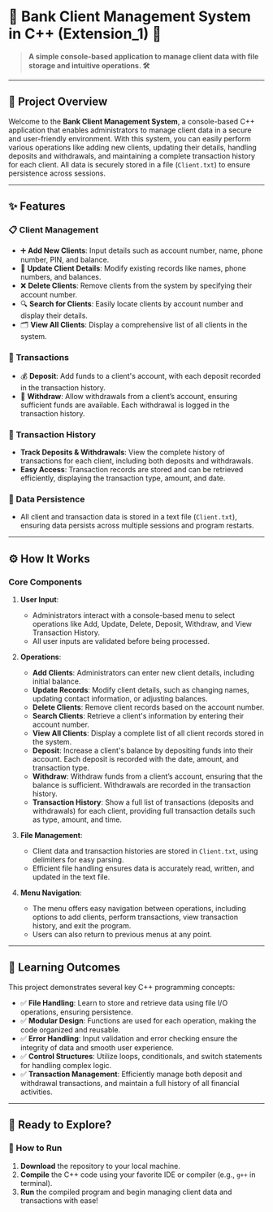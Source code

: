 # 🏦 Bank Client Management System in C++ (Extension_1) 💼

> **A simple console-based application to manage client data with file storage and intuitive operations. 🛠️**

---

## 🌟 Project Overview

Welcome to the **Bank Client Management System**, a console-based C++ application that enables administrators to manage client data in a secure and user-friendly environment. With this system, you can easily perform various operations like adding new clients, updating their details, handling deposits and withdrawals, and maintaining a complete transaction history for each client. All data is securely stored in a file (`Client.txt`) to ensure persistence across sessions.

---

## ✨ Features

### 📋 Client Management
- ➕ **Add New Clients**: Input details such as account number, name, phone number, PIN, and balance.
- 📝 **Update Client Details**: Modify existing records like names, phone numbers, and balances.
- ❌ **Delete Clients**: Remove clients from the system by specifying their account number.
- 🔍 **Search for Clients**: Easily locate clients by account number and display their details.
- 🗂️ **View All Clients**: Display a comprehensive list of all clients in the system.

### 💸 Transactions
- 💰 **Deposit**: Add funds to a client's account, with each deposit recorded in the transaction history.
- 💸 **Withdraw**: Allow withdrawals from a client’s account, ensuring sufficient funds are available. Each withdrawal is logged in the transaction history.

### 📜 Transaction History
- **Track Deposits & Withdrawals**: View the complete history of transactions for each client, including both deposits and withdrawals.
- **Easy Access**: Transaction records are stored and can be retrieved efficiently, displaying the transaction type, amount, and date.

### 💾 Data Persistence
- All client and transaction data is stored in a text file (`Client.txt`), ensuring data persists across multiple sessions and program restarts.

---

## ⚙️ How It Works

### Core Components
1. **User Input**:
   - Administrators interact with a console-based menu to select operations like Add, Update, Delete, Deposit, Withdraw, and View Transaction History.
   - All user inputs are validated before being processed.

2. **Operations**:
   - **Add Clients**: Administrators can enter new client details, including initial balance.
   - **Update Records**: Modify client details, such as changing names, updating contact information, or adjusting balances.
   - **Delete Clients**: Remove client records based on the account number.
   - **Search Clients**: Retrieve a client's information by entering their account number.
   - **View All Clients**: Display a complete list of all client records stored in the system.
   - **Deposit**: Increase a client's balance by depositing funds into their account. Each deposit is recorded with the date, amount, and transaction type.
   - **Withdraw**: Withdraw funds from a client’s account, ensuring that the balance is sufficient. Withdrawals are recorded in the transaction history.
   - **Transaction History**: Show a full list of transactions (deposits and withdrawals) for each client, providing full transaction details such as type, amount, and time.

3. **File Management**:
   - Client data and transaction histories are stored in `Client.txt`, using delimiters for easy parsing.
   - Efficient file handling ensures data is accurately read, written, and updated in the text file.

4. **Menu Navigation**:
   - The menu offers easy navigation between operations, including options to add clients, perform transactions, view transaction history, and exit the program.
   - Users can also return to previous menus at any point.

---

## 🎯 Learning Outcomes

This project demonstrates several key C++ programming concepts:
- ✅ **File Handling**: Learn to store and retrieve data using file I/O operations, ensuring persistence.
- ✅ **Modular Design**: Functions are used for each operation, making the code organized and reusable.
- ✅ **Error Handling**: Input validation and error checking ensure the integrity of data and smooth user experience.
- ✅ **Control Structures**: Utilize loops, conditionals, and switch statements for handling complex logic.
- ✅ **Transaction Management**: Efficiently manage both deposit and withdrawal transactions, and maintain a full history of all financial activities.

---

## 🏁 Ready to Explore?

### 🚀 How to Run
1. **Download** the repository to your local machine.
2. **Compile** the C++ code using your favorite IDE or compiler (e.g., `g++` in terminal).
3. **Run** the compiled program and begin managing client data and transactions with ease!


